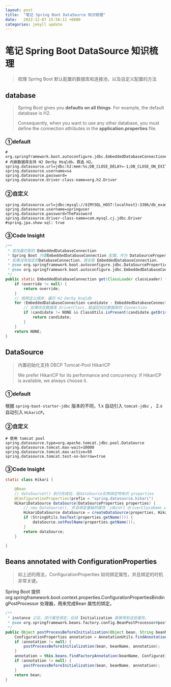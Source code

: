 ```yaml
---
layout: post
title:  "笔记 Spring Boot DataSource 知识梳理"
date:   2022-12-07 15:56:11 +0800
categories: jekyll update
---
```

# 笔记 Spring Boot DataSource 知识梳理

> 梳理 Spring Boot 默认配置的数据库和连接池，以及自定义配置的方法

## database

> Spring Boot gives you **defaults on all things**. For example, the default database is H2.
> 
> Consequently, when you want to use any other database, you must define the connection attributes in the **application.properties** file.

### ①default

```properties
# org.springframework.boot.autoconfigure.jdbc.EmbeddedDatabaseConnection#H2
# 内嵌数据库支持 H2 Derby Hsqldb，首选 H2。
spring.datasource.url=jdbc:h2:mem:%s;DB_CLOSE_DELAY=-1;DB_CLOSE_ON_EXIT=FALSE
spring.datasource.username=sa
spring.datasource.password=
spring.datasource.driver-class-name=org.h2.Driver
```

### ②自定义

```properties
spring.datasource.url=jdbc:mysql://${MYSQL_HOST:localhost}:3306/db_example
spring.datasource.username=springuser
spring.datasource.password=ThePassword
spring.datasource.driver-class-name=com.mysql.cj.jdbc.Driver
#spring.jpa.show-sql: true
```

### ③Code Insight

```java
/**
 * 查找最匹配的 EmbeddedDatabaseConnection
 * Spring Boot 内置EmbeddedDatabaseConnection 配置。作为 DataSourceProperties 托底配置。
 * 如果没有指定的DatabaseConnection，就会取 EmbeddedDatabaseConnection。
 * @see org.springframework.boot.autoconfigure.jdbc.DataSourceProperties
 * @see org.springframework.boot.autoconfigure.jdbc.EmbeddedDatabaseConnection
 */
public static EmbeddedDatabaseConnection get(ClassLoader classLoader) {
	if (override != null) {
		return override;
	}
	// 按照定义顺序，遍历 H2 Derby Hsqldb
	for (EmbeddedDatabaseConnection candidate : EmbeddedDatabaseConnection.values()) {
		// 如果存在数据库 DriverClass，就返回对应数据库的 Connection
		if (candidate != NONE && ClassUtils.isPresent(candidate.getDriverClassName(), classLoader)) {
			return candidate;
		}
	}
	return NONE;
}
```



## DataSource

> 内置初始化支持 DBCP Tomcat-Pool HikariCP
> 
> We prefer HikariCP for its performance and concurrency. If HikariCP is available, we always choose it.

### ①default

根据 `spring-boot-starter-jdbc` 版本的不同，1.x 自动引入 `tomcat-jdbc` ， 2.x 自动引入 `HikariCP`。



### ②自定义

```properties
# 使用 tomcat pool
spring.datasource.type=org.apache.tomcat.jdbc.pool.DataSource
spring.datasource.tomcat.max-wait=10000
spring.datasource.tomcat.max-active=50
spring.datasource.tomcat.test-on-borrow=true

```

### ③Code Insight

```java
static class Hikari {

	@Bean
	// dataSourcet() 执行完成后，给dataSource实例绑定特有的 properties
	@ConfigurationProperties(prefix = "spring.datasource.hikari")
	HikariDataSource dataSource(DataSourceProperties properties) {
		// new DataSource(), 并且绑定基础的属性：jdbcUrl driverClassName username password
		HikariDataSource dataSource = createDataSource(properties, HikariDataSource.class);
		if (StringUtils.hasText(properties.getName())) {
			dataSource.setPoolName(properties.getName());
		}
		return dataSource;
	}

}
```

## Beans annotated with ConfigurationProperties

> 如上述的用法，ConfigurationProperties 如何绑定属性，并且绑定的时机非常关键。

Spring Boot 提供 org.springframework.boot.context.properties.ConfigurationPropertiesBindingPostProcessor 处理器，用来完成Bean 属性的绑定。

```java
/**
 * instance 之后，进行属性绑定，后续 Initialization 能够用到这些属性。
 * @see org.springframework.beans.factory.config.BeanPostProcessor#postProcessBeforeInitialization
 */
public Object postProcessBeforeInitialization(Object bean, String beanName) throws BeansException {
	ConfigurationProperties annotation = AnnotationUtils.findAnnotation(bean.getClass(), ConfigurationProperties.class);
	if (annotation != null) {
		postProcessBeforeInitialization(bean, beanName, annotation);
	}
	annotation = this.beans.findFactoryAnnotation(beanName, ConfigurationProperties.class);
	if (annotation != null) {
		postProcessBeforeInitialization(bean, beanName, annotation);
	}
	return bean;
}
```


